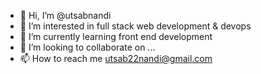 - 👋 Hi, I’m @utsabnandi
- 👀 I’m interested in full stack web development & devops 
- 🌱 I’m currently learning front end development
- 💞️ I’m looking to collaborate on ...
- 📫 How to reach me utsab22nandi@gmail.com

<!---
utsabnandi/utsabnandi is a ✨ special ✨ repository because its `README.md` (this file) appears on your GitHub profile.
You can click the Preview link to take a look at your changes.
--->
